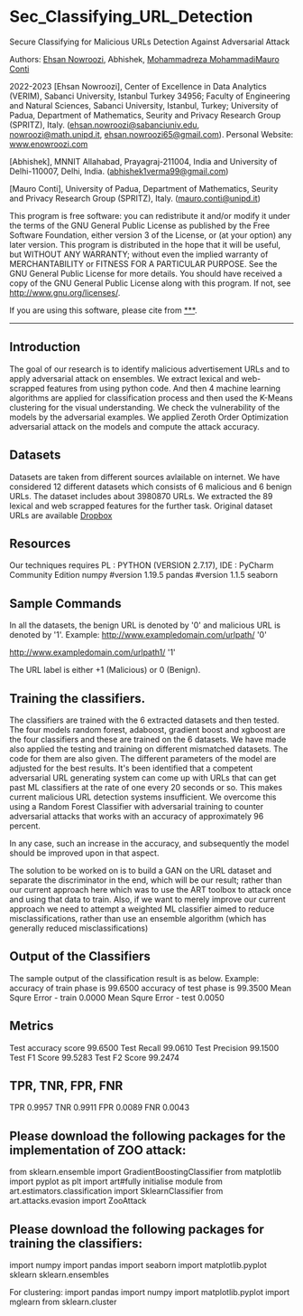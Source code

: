 # Sec_Classifying_URL_Detection
Secure Classifying for Malicious URLs Detection Against Adversarial Attack


Authors: [Ehsan Nowroozi](https://scholar.google.com/citations?user=C0bNkP8AAAAJ&hl=en), Abhishek, [Mohammadreza Mohammadi](https://scholar.google.com/citations?user=yGtuQv4AAAAJ&hl=en)[Mauro Conti](https://scholar.google.com/citations?user=0BcsOY8AAAAJ&hl=en)

2022-2023 
[Ehsan Nowroozi], Center of Excellence in Data Analytics (VERIM), Sabanci University, Istanbul
Turkey 34956; Faculty of Engineering and Natural Sciences, Sabanci University, Istanbul, Turkey; University of Padua, Department of Mathematics, Seurity and Privacy Research Group (SPRITZ), Italy. (ehsan.nowroozi@sabanciuniv.edu, nowroozi@math.unipd.it, ehsan.nowroozi65@gmail.com). Personal Website: www.enowroozi.com

[Abhishek], MNNIT Allahabad, Prayagraj-211004, India and University of Delhi-110007, Delhi, India. (abhishek1verma99@gmail.com)
         
[Mauro Conti], University of Padua, Department of Mathematics, Seurity and Privacy Research Group (SPRITZ), Italy. (mauro.conti@unipd.it)


This program is free software: you can redistribute it and/or modify it under the terms of the GNU General Public License as published by the Free Software Foundation, either version 3 of the License, or (at your option) any later version. This program is distributed in the hope that it will be useful, but WITHOUT ANY WARRANTY; without even the implied warranty of MERCHANTABILITY or FITNESS FOR A PARTICULAR PURPOSE. See the GNU General Public License for more details. You should have received a copy of the GNU General Public License along with this program. If not, see http://www.gnu.org/licenses/.

If you are using this software, please cite from [***](****). 

****

Introduction
------------
The goal of our research is to identify malicious advertisement URLs and to apply adversarial attack on ensembles. We extract lexical and web-scrapped features from using python code. And then 4 machine learning algorithms are applied for classification process and then used the K-Means clustering for the visual understanding. We check the vulnerability of the models by the adversarial examples. We applied Zeroth Order Optimization adversarial attack on the models and compute the attack accuracy.


Datasets
--------
Datasets are taken from different sources avlailable on internet. We have considered 12 different datasets which consists of 6 malicious and 6 benign URLs. The dataset includes about 3980870 URLs. We extracted the 89 lexical and web scrapped features for the further task. Original dataset URLs are available [Dropbox](https://www.dropbox.com/s/r90hufaok1fgn6f/Original%20Datasets.zip?dl=0)

Resources
--------------
Our techniques requires PL   : PYTHON (VERSION 2.7.17), IDE  : PyCharm Community Edition
numpy #version 1.19.5
pandas #version 1.1.5
seaborn

Sample Commands 
---------------
In all the datasets, the benign URL is denoted by '0' and malicious URL is denoted by '1'. 
Example: 
http://www.exampledomain.com/urlpath/       '0'

http://www.exampledomain.com/urlpath1/      '1'

The URL label is either +1 (Malicious) or 0 (Benign).


Training the classifiers.
-------------------------
The classifiers are trained with the 6 extracted datasets and then tested. The four models random forest, adaboost, gradient boost and xgboost are the four classifiers and these are trained on the 6 datasets. We have made also applied the testing and training on different mismatched datasets. The code for them are also given. The different parameters of the model are adjusted for the best results.
It's been identified that a competent adversarial URL generating system can come up with URLs that can get past ML classifiers at the rate of one every 20 seconds or so. This makes current malicious URL detection systems insufficient.
We overcome this using a Random Forest Classifier with adversarial training to counter adversarial attacks that works with an accuracy of approximately 96 percent.

In any case, such an increase in the accuracy, and subsequently the model should be improved upon in that aspect.

The solution to be worked on is to build a GAN on the URL dataset and separate the discriminator in the end, which will be our result; rather than our current approach here which was to use the ART toolbox to attack once and using that data to train. Also, if we want to merely improve our current approach we need to attempt a weighted ML classifier aimed to reduce misclassifications, rather than use an ensemble algorithm (which has generally reduced misclassifications)


Output of the Classifiers
-------------------------
The sample output of the classification result is as below.
Example:
accuracy of train phase is 99.6500
accuracy of test phase is 99.3500
Mean Squre Error - train 0.0000
Mean Squre Error - test 0.0050

Metrics
-------------------------
Test accuracy score 99.6500
Test Recall 99.0610
Test Precision 99.1500
Test F1 Score 99.5283
Test F2 Score 99.2474

TPR, TNR, FPR, FNR
--------------------------
TPR 0.9957
TNR 0.9911
FPR 0.0089
FNR 0.0043


Please download the following packages for the implementation of ZOO attack:
-----------------------------------------------------------------------------
from sklearn.ensemble import GradientBoostingClassifier
from matplotlib import pyplot as plt
import art#fully initialise module
from art.estimators.classification import SklearnClassifier
from art.attacks.evasion import ZooAttack

Please download the following packages for training the classifiers:
------------------------------------------------------------------------------
import numpy
import pandas
import seaborn
import matplotlib.pyplot
sklearn
sklearn.ensembles

For clustering:
import pandas
import numpy 
import matplotlib.pyplot
import mglearn
from sklearn.cluster





